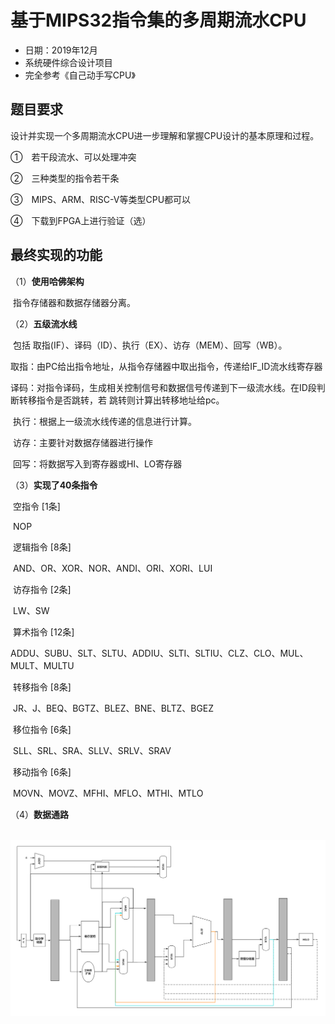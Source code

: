 # 基于MIPS32指令集的多周期流水CPU

+ 日期：2019年12月
+ 系统硬件综合设计项目
+ 完全参考《自己动手写CPU》

## 题目要求

设计并实现一个多周期流水CPU进一步理解和掌握CPU设计的基本原理和过程。

①　若干段流水、可以处理冲突

②　三种类型的指令若干条

③　MIPS、ARM、RISC-V等类型CPU都可以

④　下载到FPGA上进行验证（选）

## 最终实现的功能

（1）**使用哈佛架构**

​			指令存储器和数据存储器分离。

（2）**五级流水线**

​			包括 取指(IF）、译码（ID）、执行（EX）、访存（MEM）、回写（WB）。

​			取指：由PC给出指令地址，从指令存储器中取出指令，传递给IF_ID流水线寄存器

​			译码：对指令译码，生成相关控制信号和数据信号传递到下一级流水线。在ID段判断转移指令是否跳转，若							跳转则计算出转移地址给pc。				   

​		   执行：根据上一级流水线传递的信息进行计算。

​		   访存：主要针对数据存储器进行操作

​          回写：将数据写入到寄存器或HI、LO寄存器

（3）**实现了40条指令**

​          空指令  [1条]

​              NOP

​          逻辑指令 [8条]

​               AND、OR、XOR、NOR、ANDI、ORI、XORI、LUI

​          访存指令 [2条]

​                LW、SW

​          算术指令 [12条]

​                ADDU、SUBU、SLT、SLTU、ADDIU、SLTI、SLTIU、CLZ、CLO、MUL、MULT、MULTU

​          转移指令 [8条]

​               JR、J、BEQ、BGTZ、BLEZ、BNE、BLTZ、BGEZ

​          移位指令 [6条]

​                SLL、SRL、SRA、SLLV、SRLV、SRAV

​          移动指令 [6条]

​                 MOVN、MOVZ、MFHI、MFLO、MTHI、MTLO

（4）**数据通路**

​		![](./imgs/1.png)